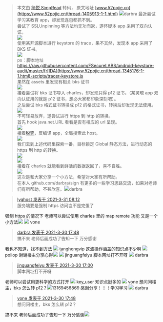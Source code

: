 > 本文由 [简悦 SimpRead](http://ksria.com/simpread/) 转码， 原文地址 [www.52pojie.cn](https://www.52pojie.cn/thread-1405913-1-1.html) ![](https://avatar.52pojie.cn/data/avatar/001/41/01/98_avatar_middle.jpg)darbra 最近尝试学习某教育 app，却发现连包都抓不到。  
尝试了 SSLUnpinning 等方法均无功而返，遂怀疑本 app 采用了双向认证。  
 ![](https://attach.52pojie.cn/forum/202103/30/164122wp1ec1eg4kpcge10.png)   
使用某开源脚本进行 keystore 的 trace，果不其然，发现本 app 采用了 BKS 证书。  
 ![](https://attach.52pojie.cn/forum/202103/30/164141rwl2bfhwlbarl95k.png)   
ps：脚本地址 https://raw.githubusercontent.com/FSecureLABS/android-keystore-audit/master/fr[IDA](https://www.52pojie.cn/thread-1345176-1-1.html)-scripts/tracer-keystore.js  
果然在 assets 里发现有相关 bks 证书  
 ![](https://attach.52pojie.cn/forum/202103/30/164144mtx6bx600epr9ehh.png)   
接着尝试将 bks 证书导入 charles，却发现只得 p12 证书，（某灵魂 app 双向认证用的就是 p12 证书，想必大家都印象深刻吧）。  
之后尝试 bks 格式证书转换成 p12 的格式证书，转换后却发现无法使用。  
 ![](https://attach.52pojie.cn/forum/202103/30/164147e0fyqrut7tuy77qz.png)   
不可轻易放弃，遂尝试进行 https 到 http 的转换。  
首先 hook java.net.URL 看看是否有相应的 url 呈现。  
 ![](https://attach.52pojie.cn/forum/202103/30/164129ocm1mlz5jpwwv3kv.png)   
接着[脱壳](https://www.52pojie.cn/forum-5-1.html)，反编译 app，全局搜索此 host。  
 ![](https://attach.52pojie.cn/forum/202103/30/164138log1ooogth1fh33o.png)   
我们去到上述代码里探索一番，目标锁定 Global 静态方法，进行动态的 https 到 http 的转换。  
 ![](https://attach.52pojie.cn/forum/202103/30/164126qxxgoxgxpffjjxgl.png)   
 ![](https://attach.52pojie.cn/forum/202103/30/164132cf1jj0n4fe9u41z1.png)   
接着在 charles 就能看到鲜活的数据返回了，喜不自胜。  
 ![](https://attach.52pojie.cn/forum/202103/30/164135deeqkq24e7x894we.png)   
这次是和大家分享一个小方法，希望对大家有所帮助。  
在本人 github.com/darbra/sign 有更多的一些学习思路交流，如果对老师们有所帮助，不甚欣喜。![](https://avatar.52pojie.cn/data/avatar/001/41/01/98_avatar_middle.jpg)darbra

> [lyghost 发表于 2021-3-31 08:12](https://www.52pojie.cn/forum.php?mod=redirect&goto=findpost&pid=37767330&ptid=1405913)  
> 服务端要是强制 https 访问岂不是完蛋了

强制 https 的情况下 老师可以尝试使用 charles 里的 map remote 功能 又是一个小方法![](https://static.52pojie.cn/static/image/smiley/default/4.gif) ![](https://avatar.52pojie.cn/data/avatar/000/37/41/74_avatar_middle.jpg) vone

> [darbra 发表于 2021-3-30 17:48](https://www.52pojie.cn/forum.php?mod=redirect&goto=findpost&pid=37760283&ptid=1405913)  
> 搞不来 老师后面成功了告知一下 万分感谢

我也不知道，找不到方法 ![](https://avatar.52pojie.cn/data/avatar/000/53/10/37_avatar_middle.jpg) tanghengvip 这波操作涵盖的知识点不少啊 ![](https://avatar.52pojie.cn/data/avatar/001/66/20/83_avatar_middle.jpg) poiiop 谢谢楼主分享心得![](https://static.52pojie.cn/static/image/smiley/mogu/dyj.gif) ![](https://avatar.52pojie.cn/data/avatar/001/64/99/55_avatar_middle.jpg) jinguangfeiyu 脚本网址打不开呀 ![](https://avatar.52pojie.cn/data/avatar/001/41/01/98_avatar_middle.jpg) darbra

> [jinguangfeiyu 发表于 2021-3-30 17:00](https://www.52pojie.cn/forum.php?mod=redirect&goto=findpost&pid=37759369&ptid=1405913)  
> 脚本网址打不开呀

老师可以尝试用更科学的方式打开 ![](https://avatar.52pojie.cn/data/avatar/001/54/45/22_avatar_middle.jpg) key_user 知识点挺多的 ![](https://avatar.52pojie.cn/data/avatar/000/37/41/74_avatar_middle.jpg) vone 想问问楼主，bks 怎么转 p12？![](https://avatar.52pojie.cn/data/avatar/000/78/42/02_avatar_middle.jpg)13169456869 感谢分享！！！学习学习 ![](https://avatar.52pojie.cn/data/avatar/001/41/01/98_avatar_middle.jpg) darbra

> [vone 发表于 2021-3-30 17:48](https://www.52pojie.cn/forum.php?mod=redirect&goto=findpost&pid=37760271&ptid=1405913)  
> 想问问楼主，bks 怎么转 p12？

搞不来 老师后面成功了告知一下 万分感谢![](https://static.52pojie.cn/static/image/smiley/default/42.gif)